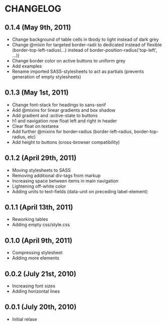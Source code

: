 # CHANGELOG

## 0.1.4 (May 9th, 2011)

* Change background of table cells in tbody to light instead of dark grey
* Change @mixin for targeted border-radii to dedicated instead of flexible (border-top-left-radius(...) instead of border-position-radius('top-left', ...))
* Change border color on active buttons to uniform grey
* Add examples
* Rename imported SASS-stylesheets to act as partials (prevents generation of empty stylesheets)


## 0.1.3 (May 1st, 2011)

* Change font-stack for headings to sans-serif
* Add @mixins for linear gradients and box shadow
* Add gradient and :active-state to buttons
* h1 and navigation now float left and right in header
* Clear float on textarea
* Add further @mixins for border-radius (border-left-radius, border-top-radius, etc)
* Add height to buttons (cross-browser compatibility)


## 0.1.2 (April 29th, 2011)

* Moving stylesheets to SASS
* Removing additional div-tags from markup
* Increasing space between items in main navigation
* Lightening off-white color
* Adding units to text-fields (data-unit on preceding label-element)


## 0.1.1 (April 13th, 2011)

* Reworking tables
* Adding empty css/style.css


## 0.1.0 (April 9th, 2011)

* Compressing stylesheet
* Adding more elements


## 0.0.2 (July 21st, 2010)

* Increasing font sizes
* Adding horizontal lines


## 0.0.1 (July 20th, 2010)

* Initial relase
